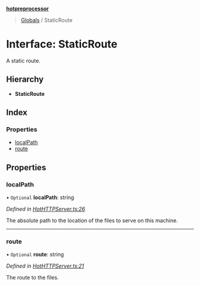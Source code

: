 **[hotpreprocessor](../README.md)**

> [Globals](../globals.md) / StaticRoute

# Interface: StaticRoute

A static route.

## Hierarchy

* **StaticRoute**

## Index

### Properties

* [localPath](staticroute.md#localpath)
* [route](staticroute.md#route)

## Properties

### localPath

• `Optional` **localPath**: string

*Defined in [HotHTTPServer.ts:26](https://github.com/OurFreeLight/HotPreprocessor/blob/9c94bd6/src/HotHTTPServer.ts#L26)*

The absolute path to the location of the files to
serve on this machine.

___

### route

• `Optional` **route**: string

*Defined in [HotHTTPServer.ts:21](https://github.com/OurFreeLight/HotPreprocessor/blob/9c94bd6/src/HotHTTPServer.ts#L21)*

The route to the files.
